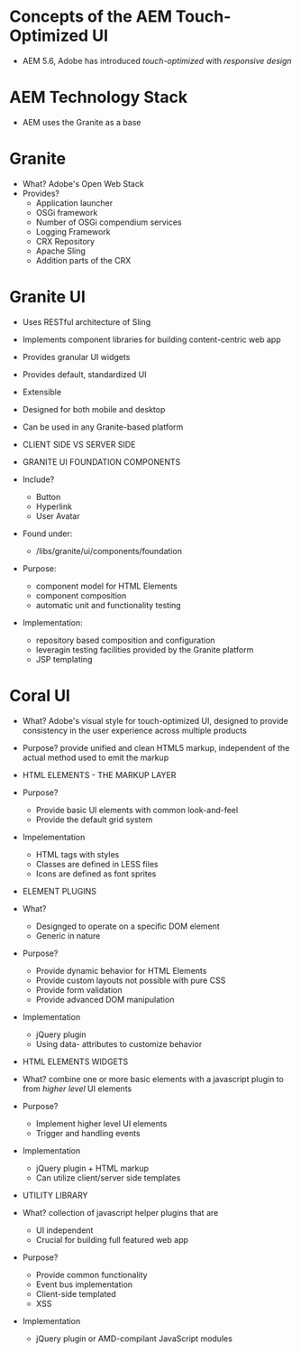# Concepts of the AEM Touch-Optimized UI
* AEM 5.6, Adobe has introduced *touch-optimized* with *responsive design*

# AEM Technology Stack
* AEM uses the Granite as a base

# Granite
* What? Adobe's Open Web Stack
* Provides?
	* Application launcher
	* OSGi framework
	* Number of OSGi compendium services
	* Logging Framework
	* CRX Repository
	* Apache Sling
	* Addition parts of the CRX
	
# Granite UI
* Uses RESTful architecture of Sling
* Implements component libraries for building content-centric web app
* Provides granular UI widgets
* Provides default, standardized UI
* Extensible
* Designed for both mobile and desktop
* Can be used in any Granite-based platform

* CLIENT SIDE VS SERVER SIDE

* GRANITE UI FOUNDATION COMPONENTS
* Include?
	* Button
	* Hyperlink
	* User Avatar
* Found under:
	*  /libs/granite/ui/components/foundation
* Purpose:
	* component model for HTML Elements
	* component composition
	* automatic unit and functionality testing
* Implementation:
	* repository based composition and configuration
	* leveragin testing facilities provided by the Granite platform
	* JSP templating
	
# Coral UI
* What? Adobe's visual style for touch-optimized UI, designed to provide consistency in the user experience across multiple products
* Purpose? provide unified and clean HTML5 markup, independent of the actual method used to emit the markup

* HTML ELEMENTS - THE MARKUP LAYER
* Purpose?
	* Provide basic UI elements with common look-and-feel
	* Provide the default grid system
* Impelementation
	* HTML tags with styles
	* Classes are defined in LESS files
	* Icons are defined as font sprites
	
* ELEMENT PLUGINS
* What?
	* Designged to operate on a specific DOM element
	* Generic in nature
* Purpose?
	* Provide dynamic behavior for HTML Elements
	* Provide custom layouts not possible with pure CSS
	* Provide form validation
	* Provide advanced DOM manipulation
* Implementation
	* jQuery plugin
	* Using data- attributes to customize behavior
	
* HTML ELEMENTS WIDGETS
* What? combine one or more basic elements with a javascript plugin to from *higher level* UI elements
* Purpose?
	* Implement higher level UI elements
	* Trigger and handling events
* Implementation
	* jQuery plugin + HTML markup
	* Can utilize client/server side templates

* UTILITY LIBRARY
* What? collection of javascript helper plugins that are
	* UI independent
	* Crucial for building full featured web app
* Purpose?
	* Provide common functionality
	* Event bus implementation
	* Client-side templated
	* XSS
* Implementation
	* jQuery plugin or AMD-compilant JavaScript modules


